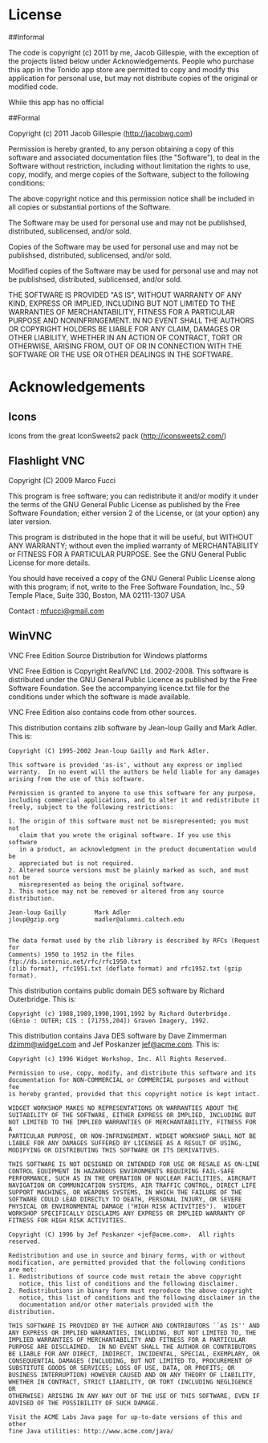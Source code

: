 # License

##Informal

The code is copyright (c) 2011 by me, Jacob Gillespie, with the exception of 
the projects listed below under Acknowledgements.  People who purchase this 
app in the Tonido app store are permitted to copy and modify this application
for personal use, but may not distribute copies of the original or modified code.

While this app has no official 

##Formal

Copyright (c) 2011 Jacob Gillespie (http://jacobwg.com)

Permission is hereby granted, to any person obtaining a copy
of this software and associated documentation files (the "Software"), to 
deal in the Software without restriction, including without limitation 
the rights to use, copy, modify, and merge copies of the Software, subject 
to the following conditions:

The above copyright notice and this permission notice shall be included in
all copies or substantial portions of the Software.

The Software may be used for personal use and may not be publishsed, 
distributed, sublicensed, and/or sold.

Copies of the Software may be used for personal use and may not be publishsed, 
distributed, sublicensed, and/or sold.

Modified copies of the Software may be used for personal use and may 
not be publishsed, distributed, sublicensed, and/or sold.

THE SOFTWARE IS PROVIDED "AS IS", WITHOUT WARRANTY OF ANY KIND, EXPRESS OR
IMPLIED, INCLUDING BUT NOT LIMITED TO THE WARRANTIES OF MERCHANTABILITY,
FITNESS FOR A PARTICULAR PURPOSE AND NONINFRINGEMENT. IN NO EVENT SHALL THE
AUTHORS OR COPYRIGHT HOLDERS BE LIABLE FOR ANY CLAIM, DAMAGES OR OTHER
LIABILITY, WHETHER IN AN ACTION OF CONTRACT, TORT OR OTHERWISE, ARISING FROM,
OUT OF OR IN CONNECTION WITH THE SOFTWARE OR THE USE OR OTHER DEALINGS IN
THE SOFTWARE.  


# Acknowledgements

## Icons

Icons from the great IconSweets2 pack (http://iconsweets2.com/)

## Flashlight VNC

Copyright (C) 2009 Marco Fucci

This program is free software; you can redistribute it and/or modify it under the terms of the
GNU General Public License as published by the Free Software Foundation;
either version 2 of the License, or (at your option) any later version.

This program is distributed in the hope that it will be useful, but WITHOUT ANY WARRANTY;
without even the implied warranty of MERCHANTABILITY or FITNESS FOR A PARTICULAR PURPOSE.
See the GNU General Public License for more details.

You should have received a copy of the GNU General Public License along with this program;
if not, write to the Free Software Foundation, Inc., 59 Temple Place, Suite 330, Boston, MA 02111-1307 USA

Contact : mfucci@gmail.com

## WinVNC

VNC Free Edition Source Distribution for Windows platforms

VNC Free Edition is Copyright RealVNC Ltd. 2002-2008.  This software is
distributed under the GNU General Public Licence as published by the
Free Software Foundation.  See the accompanying licence.txt file for
the conditions under which the software is made available.

VNC Free Edition also contains code from other sources.  

This distribution contains zlib software by Jean-loup Gailly and Mark Adler.
This is:

    Copyright (C) 1995-2002 Jean-loup Gailly and Mark Adler.

	This software is provided 'as-is', without any express or implied
	warranty.  In no event will the authors be held liable for any damages
	arising from the use of this software.

	Permission is granted to anyone to use this software for any purpose,
	including commercial applications, and to alter it and redistribute it
	freely, subject to the following restrictions:

	1. The origin of this software must not be misrepresented; you must not
	   claim that you wrote the original software. If you use this software
	   in a product, an acknowledgment in the product documentation would be
       appreciated but is not required.
	2. Altered source versions must be plainly marked as such, and must not be
       misrepresented as being the original software.
	3. This notice may not be removed or altered from any source distribution.

	Jean-loup Gailly        Mark Adler
	jloup@gzip.org          madler@alumni.caltech.edu


	The data format used by the zlib library is described by RFCs (Request for
	Comments) 1950 to 1952 in the files ftp://ds.internic.net/rfc/rfc1950.txt
	(zlib format), rfc1951.txt (deflate format) and rfc1952.txt (gzip format).


This distribution contains public domain DES software by Richard Outerbridge.
This is:

	Copyright (c) 1988,1989,1990,1991,1992 by Richard Outerbridge.
	(GEnie : OUTER; CIS : [71755,204]) Graven Imagery, 1992.


This distribution contains Java DES software by Dave Zimmerman
<dzimm@widget.com> and Jef Poskanzer <jef@acme.com>.  This is:

    Copyright (c) 1996 Widget Workshop, Inc. All Rights Reserved.

    Permission to use, copy, modify, and distribute this software and its
    documentation for NON-COMMERCIAL or COMMERCIAL purposes and without fee
    is hereby granted, provided that this copyright notice is kept intact.
    
    WIDGET WORKSHOP MAKES NO REPRESENTATIONS OR WARRANTIES ABOUT THE
    SUITABILITY OF THE SOFTWARE, EITHER EXPRESS OR IMPLIED, INCLUDING BUT
    NOT LIMITED TO THE IMPLIED WARRANTIES OF MERCHANTABILITY, FITNESS FOR A
    PARTICULAR PURPOSE, OR NON-INFRINGEMENT. WIDGET WORKSHOP SHALL NOT BE
    LIABLE FOR ANY DAMAGES SUFFERED BY LICENSEE AS A RESULT OF USING,
    MODIFYING OR DISTRIBUTING THIS SOFTWARE OR ITS DERIVATIVES.
    
    THIS SOFTWARE IS NOT DESIGNED OR INTENDED FOR USE OR RESALE AS ON-LINE
    CONTROL EQUIPMENT IN HAZARDOUS ENVIRONMENTS REQUIRING FAIL-SAFE
    PERFORMANCE, SUCH AS IN THE OPERATION OF NUCLEAR FACILITIES, AIRCRAFT
    NAVIGATION OR COMMUNICATION SYSTEMS, AIR TRAFFIC CONTROL, DIRECT LIFE
    SUPPORT MACHINES, OR WEAPONS SYSTEMS, IN WHICH THE FAILURE OF THE
    SOFTWARE COULD LEAD DIRECTLY TO DEATH, PERSONAL INJURY, OR SEVERE
    PHYSICAL OR ENVIRONMENTAL DAMAGE ("HIGH RISK ACTIVITIES").  WIDGET
    WORKSHOP SPECIFICALLY DISCLAIMS ANY EXPRESS OR IMPLIED WARRANTY OF
    FITNESS FOR HIGH RISK ACTIVITIES.

    Copyright (C) 1996 by Jef Poskanzer <jef@acme.com>.  All rights
    reserved.

    Redistribution and use in source and binary forms, with or without
    modification, are permitted provided that the following conditions
    are met:
    1. Redistributions of source code must retain the above copyright
       notice, this list of conditions and the following disclaimer.
    2. Redistributions in binary form must reproduce the above copyright
       notice, this list of conditions and the following disclaimer in the
       documentation and/or other materials provided with the distribution.

    THIS SOFTWARE IS PROVIDED BY THE AUTHOR AND CONTRIBUTORS ``AS IS'' AND
    ANY EXPRESS OR IMPLIED WARRANTIES, INCLUDING, BUT NOT LIMITED TO, THE
    IMPLIED WARRANTIES OF MERCHANTABILITY AND FITNESS FOR A PARTICULAR
    PURPOSE ARE DISCLAIMED.  IN NO EVENT SHALL THE AUTHOR OR CONTRIBUTORS
    BE LIABLE FOR ANY DIRECT, INDIRECT, INCIDENTAL, SPECIAL, EXEMPLARY, OR
    CONSEQUENTIAL DAMAGES (INCLUDING, BUT NOT LIMITED TO, PROCUREMENT OF
    SUBSTITUTE GOODS OR SERVICES; LOSS OF USE, DATA, OR PROFITS; OR
    BUSINESS INTERRUPTION) HOWEVER CAUSED AND ON ANY THEORY OF LIABILITY,
    WHETHER IN CONTRACT, STRICT LIABILITY, OR TORT (INCLUDING NEGLIGENCE OR
    OTHERWISE) ARISING IN ANY WAY OUT OF THE USE OF THIS SOFTWARE, EVEN IF
    ADVISED OF THE POSSIBILITY OF SUCH DAMAGE.

    Visit the ACME Labs Java page for up-to-date versions of this and other
    fine Java utilities: http://www.acme.com/java/
